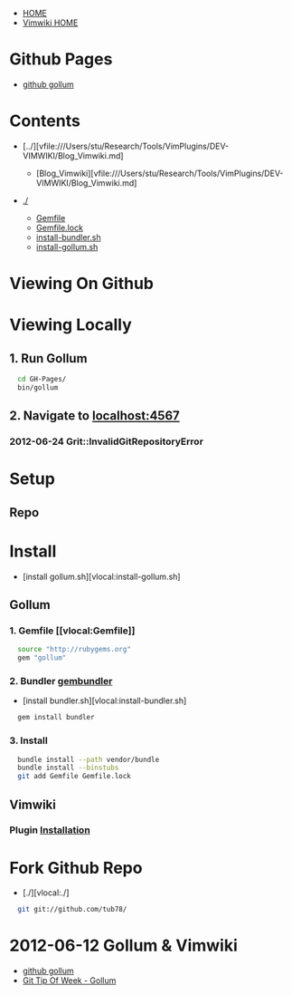  * [HOME][gh-pages]
 * [Vimwiki HOME][vimwiki-home]

[gh-pages]: HOME
[vimwiki-home]: ../Blog_Vimwiki


# Github Pages

 * [github gollum](https://github.com/github/gollum)



# Contents

 * [../][vfile:///Users/stu/Research/Tools/VimPlugins/DEV-VIMWIKI/Blog_Vimwiki.md]
   * [Blog_Vimwiki][vfile:///Users/stu/Research/Tools/VimPlugins/DEV-VIMWIKI/Blog_Vimwiki.md]

 * [./][dotslash]
   * [Gemfile][Gemfile]
   * [Gemfile.lock][Gemfile-lock]
   * [install-bundler.sh][install-bundler.sh]
   * [install-gollum.sh][install-gollum.sh]

[dotslash]: ./
[Gemfile]: Gemfile
[Gemfile-lock]: Gemfile.lock
[install-bundler.sh]: install-bundler.sh
[install-gollum.sh]: install-gollum.sh

# Viewing On Github


# Viewing Locally

## 1. Run Gollum

``` bash
  cd GH-Pages/
  bin/gollum
```

## 2. Navigate to [localhost:4567](http://localhost:4567)

### 2012-06-24 Grit::InvalidGitRepositoryError

# Setup
## Repo




# Install 

 * [install gollum.sh][vlocal:install-gollum.sh]

## Gollum
### 1. Gemfile [[vlocal:Gemfile]]

``` bash
  source "http://rubygems.org"
  gem "gollum"
```

### 2. Bundler [gembundler](http://gembundler.com/)

 * [install bundler.sh][vlocal:install-bundler.sh]

``` bash
  gem install bundler
```

### 3. Install 

``` bash
  bundle install --path vendor/bundle
  bundle install --binstubs
  git add Gemfile Gemfile.lock
```



## Vimwiki
### Plugin [Installation](http://code.google.com/p/vimwiki/wiki/Installation)


# Fork Github Repo

 * [./][vlocal:./]

``` bash
  git git://github.com/tub78/
```





# 2012-06-12 Gollum & Vimwiki

 * [github gollum](https://github.com/github/gollum)
 * [Git Tip Of Week - Gollum](http://alblue.bandlem.com/2011/05/git-tip-of-week-gollum.html)


